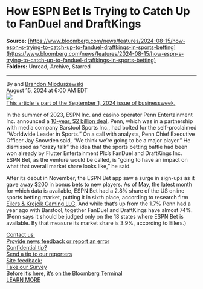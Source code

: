 # How ESPN Bet Is Trying to Catch Up to FanDuel and DraftKings

**Source:** [https://www.bloomberg.com/news/features/2024-08-15/how-espn-s-trying-to-catch-up-to-fanduel-draftkings-in-sports-betting](https://www.bloomberg.com/news/features/2024-08-15/how-espn-s-trying-to-catch-up-to-fanduel-draftkings-in-sports-betting)  
**Folders:** Unread, Archive, Starred  

---

<div><div><div><div><div><div>By  and <a href="https://www.bloomberg.com/authors/AW4BW5Z0aZA/brandon-mioduszewski">Brandon Mioduszewski</a></div></div></div><div><div><time>August 15, 2024 at 6:00 AM EDT</time></div></div></div><div><div><a href="https://www.bloomberg.com/magazine/businessweek/24_16"><div><div><img src="https://assets.bwbx.io/images/users/iqjWHBFdfxIU/id_vybSCXGuA/v0/-1x-1.webp"></div><div>This article is part of the<span> September 1, 2024 issue</span> of<span> businessweek</span>.</div></div></a></div></div></div><div><p>In the summer of 2023, ESPN Inc. and casino operator Penn Entertainment Inc. announced a <a href="https://www.bloomberg.com/news/articles/2023-08-08/espn-signs-sports-betting-deal-with-penn-entertainment">10-year, $2 billion deal</a>. Penn, which was in a partnership with media company Barstool Sports Inc., had bolted for the self-proclaimed “Worldwide Leader in Sports.” On a call with analysts, Penn Chief Executive Officer Jay Snowden said, “We think we’re going to be a major player.” He dismissed as “crazy talk” the idea that the sports betting battle had been won already by Flutter Entertainment Plc’s FanDuel and DraftKings Inc. ESPN Bet, as the venture would be called, is “going to have an impact on what that overall market share looks like,” he said.</p><p>After its debut in November, the ESPN Bet app saw a surge in sign-ups as it gave away $200 in bonus bets to new players. As of May, the latest month for which data is available, ESPN Bet had a 2.8% share of the US online sports betting market, putting it in sixth place, according to research firm <a href="https://ekgamingllc.com/">Eilers &amp; Krejcik Gaming LLC</a>. And while that’s up from the 1.7% Penn had a year ago with Barstool, together FanDuel and DraftKings have almost 74%. (Penn says it should be judged only on the 18 states where ESPN Bet is available. By that measure its market share is 3.9%, according to Eilers.)</p></div><div><div><div><a href="https://www.bloomberg.com/help/question/submit-feedback-news-coverage/"><span>Contact us:</span><div>Provide news feedback or report an error</div></a></div><div><a href="https://www.bloomberg.com/tips/"><span>Confidential tip?</span><div>Send a tip to our reporters</div></a></div><div><a href="https://bmedia.iad1.qualtrics.com/jfe/form/SV_0xQ0jMsQ7QLRlj0?slug=2024-08-15/how-espn-s-trying-to-catch-up-to-fanduel-draftkings-in-sports-betting"><span>Site feedback:</span><div><span>Take our Survey</span></div></a></div><a href="https://www.bloomberg.com/professional/solution/bloomberg-terminal-learn-more/?utm_source=bbg&amp;utm_medium=intpro&amp;utm_campaign=trmnl&amp;utm_content=web_dotcom&amp;tactic=794999"><div><div>Before it’s here, it’s on the <span>Bloomberg Terminal</span></div><div> LEARN MORE</div></div></a></div></div></div>